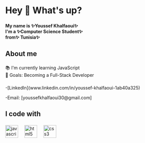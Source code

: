 <h1 align="left">Hey 👋 What's up?</h1>

###

<h4 align="left">My name is ✨Youssef Khalfaoui✨  <br>I'm a ✨Computer Science Student✨ <br>from✨ Tunisia✨</h4>

###

<h2 align="left">About me</h2>

###

<p align="left">📚 I'm currently learning JavaScript  <br>🎯 Goals: Becoming a Full-Stack Developer</p>

###

<p align="left">-[LinkedIn](www.linkedin.com/in/youssef-khalfaoui-1ab40a325)</p>
<p align="left">-Email: [youssefkhalfaoui30@gmail.com]</p>

###

<h2 align="left">I code with</h2>

###

<div align="left">
  <img src="https://cdn.jsdelivr.net/gh/devicons/devicon/icons/javascript/javascript-original.svg" height="40" alt="javascript logo"  />
  <img width="12" />
  <img src="https://cdn.jsdelivr.net/gh/devicons/devicon/icons/html5/html5-original.svg" height="40" alt="html5 logo"  />
  <img width="12" />
  <img src="https://cdn.jsdelivr.net/gh/devicons/devicon/icons/css3/css3-original.svg" height="40" alt="css3 logo"  />
</div>

###
